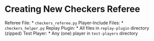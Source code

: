 # Creating New Checkers Referee

Referee File:
    * `checkers_referee.py`
Player-Include Files:
    * `checkers_helper.py`
Replay Plugin:
    * All files in `replay-plugin` directory (zipped)
Test Player:
    * Any (one) player in `test-players` directory